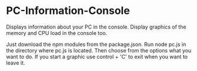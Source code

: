# PC-Information-Console
Displays information about your PC in the console. Display graphics of the memory and CPU load in the console too.

Just download the npm modules from the package.json. Run node pc.js in the directory where pc.js is located. Then choose from the options what you want to do. If you start a graphic use control + 'C' to exit when you want to leave it. 
